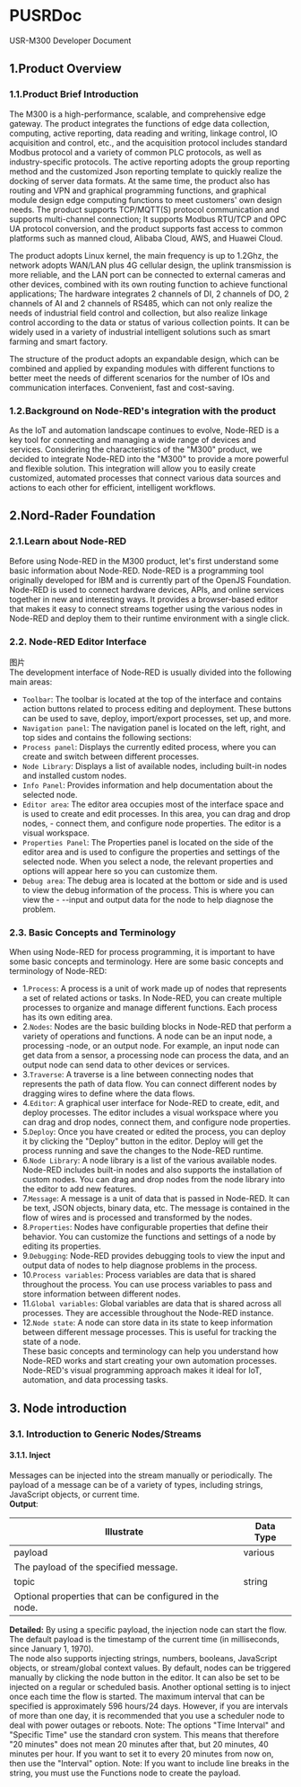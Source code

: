 # PUSRDoc
USR-M300 Developer Document
## 1.Product Overview
### 1.1.Product Brief Introduction
 The M300 is a high-performance, scalable, and comprehensive edge gateway. The product integrates the functions of edge data collection, computing, active reporting, data reading and writing, linkage control, IO acquisition and control, etc., and the acquisition protocol includes standard Modbus protocol and a variety of common PLC protocols, as well as industry-specific protocols. The active reporting adopts the group reporting method and the customized Json reporting template to quickly realize the docking of server data formats. At the same time, the product also has routing and VPN and graphical programming functions, and graphical module design edge computing functions to meet customers' own design needs. The product supports TCP/MQTT(S) protocol communication and supports multi-channel connection; It supports Modbus RTU/TCP and OPC UA protocol conversion, and the product supports fast access to common platforms such as manned cloud, Alibaba Cloud, AWS, and Huawei Cloud.
 
  The product adopts Linux kernel, the main frequency is up to 1.2Ghz, the network adopts WAN/LAN plus 4G cellular design, the uplink transmission is more reliable, and the LAN port can be connected to external cameras and other devices, combined with its own routing function to achieve functional applications; The hardware integrates 2 channels of DI, 2 channels of DO, 2 channels of AI and 2 channels of RS485, which can not only realize the needs of industrial field control and collection, but also realize linkage control according to the data or status of various collection points. It can be widely used in a variety of industrial intelligent solutions such as smart farming and smart factory.
  
  The structure of the product adopts an expandable design, which can be combined and applied by expanding modules with different functions to better meet the needs of different scenarios for the number of IOs and communication interfaces. Convenient, fast and cost-saving.

### 1.2.Background on Node-RED's integration with the product
As the IoT and automation landscape continues to evolve, Node-RED is a key tool for connecting and managing a wide range of devices and services. Considering the characteristics of the "M300" product, we decided to integrate Node-RED into the "M300" to provide a more powerful and flexible solution. This integration will allow you to easily create customized, automated processes that connect various data sources and actions to each other for efficient, intelligent workflows.

## 2.Nord-Rader Foundation
### 2.1.Learn about Node-RED
Before using Node-RED in the M300 product, let's first understand some basic information about Node-RED. Node-RED is a programming tool originally developed for IBM and is currently part of the OpenJS Foundation. Node-RED is used to connect hardware devices, APIs, and online services together in new and interesting ways. It provides a browser-based editor that makes it easy to connect streams together using the various nodes in Node-RED and deploy them to their runtime environment with a single click.
### 2.2. Node-RED Editor Interface
图片  
The development interface of Node-RED is usually divided into the following main areas:

- `Toolbar`: The toolbar is located at the top of the interface and contains action buttons related to process editing and deployment. These buttons can be used to save, deploy, import/export processes, set up, and more.
- `Navigation panel`: The navigation panel is located on the left, right, and top sides and contains the following sections:
- `Process panel`: Displays the currently edited process, where you can create and switch between different processes.
- `Node Library`: Displays a list of available nodes, including built-in nodes and installed custom nodes.
- `Info Panel`: Provides information and help documentation about the selected node.
- `Editor area`: The editor area occupies most of the interface space and is used to create and edit processes. In this area, you can drag and drop nodes, - connect them, and configure node properties. The editor is a visual workspace.
- `Properties Panel`: The Properties panel is located on the side of the editor area and is used to configure the properties and settings of the selected node. When you select a node, the relevant properties and options will appear here so you can customize them.
- `Debug area`: The debug area is located at the bottom or side and is used to view the debug information of the process. This is where you can view the - --input and output data for the node to help diagnose the problem.

### 2.3. Basic Concepts and Terminology
When using Node-RED for process programming, it is important to have some basic concepts and terminology. Here are some basic concepts and terminology of Node-RED:

- 1.`Process`: A process is a unit of work made up of nodes that represents a set of related actions or tasks. In Node-RED, you can create multiple processes to organize and manage different functions. Each process has its own editing area.
- 2.`Nodes`: Nodes are the basic building blocks in Node-RED that perform a variety of operations and functions. A node can be an input node, a processing -node, or an output node. For example, an input node can get data from a sensor, a processing node can process the data, and an output node can send data to other devices or services.
- 3.`Traverse`: A traverse is a line between connecting nodes that represents the path of data flow. You can connect different nodes by dragging wires to define where the data flows.
- 4.`Editor`: A graphical user interface for Node-RED to create, edit, and deploy processes. The editor includes a visual workspace where you can drag and drop nodes, connect them, and configure node properties.
- 5.`Deploy`: Once you have created or edited the process, you can deploy it by clicking the "Deploy" button in the editor. Deploy will get the process running and save the changes to the Node-RED runtime.
- 6.`Node Library`: A node library is a list of the various available nodes. Node-RED includes built-in nodes and also supports the installation of custom nodes. You can drag and drop nodes from the node library into the editor to add new features.
- 7.`Message`: A message is a unit of data that is passed in Node-RED. It can be text, JSON objects, binary data, etc. The message is contained in the flow of wires and is processed and transformed by the nodes.
- 8.`Properties`: Nodes have configurable properties that define their behavior. You can customize the functions and settings of a node by editing its properties.
- 9.`Debugging`: Node-RED provides debugging tools to view the input and output data of nodes to help diagnose problems in the process.
- 10.`Process variables`: Process variables are data that is shared throughout the process. You can use process variables to pass and store information between different nodes.
- 11.`Global variables`: Global variables are data that is shared across all processes. They are accessible throughout the Node-RED instance.
- 12.`Node state`: A node can store data in its state to keep information between different message processes. This is useful for tracking the state of a node.  
These basic concepts and terminology can help you understand how Node-RED works and start creating your own automation processes. Node-RED's visual programming approach makes it ideal for IoT, automation, and data processing tasks.
## 3. Node introduction
### 3.1. Introduction to Generic Nodes/Streams
#### 3.1.1. Inject
Messages can be injected into the stream manually or periodically. The payload of a message can be of a variety of types, including strings, JavaScript objects, or current time.  
**Output**:

|Illustrate|Data Type|  
|----|----|
|payload|various|  
|The payload of the specified message.|  
|topic|string|  
|Optional properties that can be configured in the node.|  

**Detailed:**
By using a specific payload, the injection node can start the flow. The default payload is the timestamp of the current time (in milliseconds, since January 1, 1970).  
The node also supports injecting strings, numbers, booleans, JavaScript objects, or stream/global context values.
By default, nodes can be triggered manually by clicking the node button in the editor. It can also be set to be injected on a regular or scheduled basis.
Another optional setting is to inject once each time the flow is started.
The maximum interval that can be specified is approximately 596 hours/24 days. However, if you are intervals of more than one day, it is recommended that you use a scheduler node to deal with power outages or reboots.
Note: The options "Time Interval" and "Specific Time" use the standard cron system. This means that therefore "20 minutes" does not mean 20 minutes after that, but 20 minutes, 40 minutes per hour. If you want to set it to every 20 minutes from now on, then use the "Interval" option.
Note: If you want to include line breaks in the string, you must use the Functions node to create the payload.




